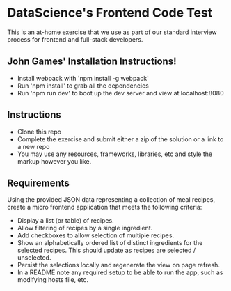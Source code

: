 DataScience's Frontend Code Test
==================

This is an at-home exercise that we use as part of our standard interview process for frontend and full-stack developers.

## John Games' Installation Instructions!

* Install webpack with 'npm install -g webpack'
* Run 'npm install' to grab all the dependencies
* Run 'npm run dev' to boot up the dev server and view at localhost:8080

## Instructions

* Clone this repo
* Complete the exercise and submit either a zip of the solution or a link to a new repo
* You may use any resources, frameworks, libraries, etc and style the markup however you like.

## Requirements

Using the provided JSON data representing a collection of meal recipes, create a micro frontend application that meets the following criteria:

* Display a list (or table) of recipes.
* Allow filtering of recipes by a single ingredient.
* Add checkboxes to allow selection of multiple recipes.
* Show an alphabetically ordered list of distinct ingredients for the selected recipes. This should update as recipes are selected / unselected.
* Persist the selections locally and regenerate the view on page refresh.
* In a README note any required setup to be able to run the app, such as modifying hosts file, etc.

